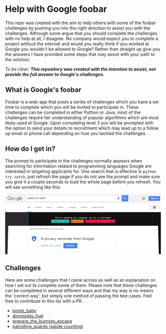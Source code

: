 # Help with Google foobar
This repo was created with the aim to help others with some of the foobar challenges by pushing you into the right direction to assist you with the challenges. Although some argue that you should complete the challenges with no help at all, I disagree. No company would expect you to complete a project without the internet and would you really think if you worked at Google you wouldn't be allowed to Google? Rather than straight up give you the answers I have provided some steps that may assist with your path to the solution.

_To be clear: __This repository was created with the intention to assist, not provide the full answer to Google's challenges.___

## What is Google's foobar
Foobar is a web-app that posts a series of challenges which you have a set time to complete which you will be invited to participate in. These challenges can be completed in either Python or Java, most of the challenges require fair understanding of popular algorithms which are most likely used at Google. Upon completing level 3 you will be prompted with the option to send your details to recruitment which may lead up to a follow up email or phone call depending on how you tackled the challenges.

## How do I get in?
The prompt to participate in the challenges normally appears when searching for information related to programming languages Google are interested in targeting applicants for. One search that is effective is `python try catch`, just refresh the page if you do not see the prompt and make sure you give it a couple seconds to load the whole page before you refresh. You will see something like this:

![FooBar Challenge Prompt](./assets/foobarprompt.png "FooBar Challenge Prompt")

## Challenges
Here are some challenges that I came across as well as an explanation on how I set out to complete some of them. Please note that these challenges can be completed in several different ways and that my way is no means the 'correct way', but simply one method of passing the test cases. Feel free to contribute to this list with a PR.

* [bomb_baby](./challenges/bomb_baby/bomb_baby.md)
* [doomsday_fuel](./challenges/doomsday_fuel/doomsday_fuel.md)
* [prepare_the_bunnies_escape](./challenges/prepare_the_bunnies_escape/prepare_the_bunnies_escape.md)
* [patrolling_guards (salute counting)](./challenges/patrol_salutes/patrol_salutes.md)
